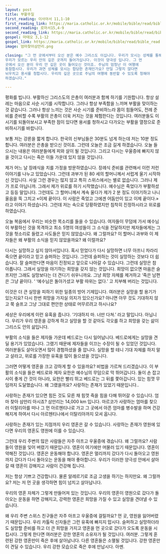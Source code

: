 ```yaml
---
layout: post
title: 부활주일
first_reading: 이사야서 11,1-10
first_reading_link: https://maria.catholic.or.kr/mobile/bible/read/bible_read.asp?m=1&n=129&p=11
second_reading: 로마서15,4-9
second_reading_link: https://maria.catholic.or.kr/mobile/bible/read/bible_read.asp?m=2&n=152&p=15
gospel: 마태오 3,1-12
gospel_link: https://maria.catholic.or.kr/mobile/bible/read/bible_read.asp?m=2&n=147&p=3
image: 엄마찾아삼만리.png

closing: "그 먼 곳에서부터 오신 분은 예수 그리스도 이십니다. 우리가 모시는 성체를 통해
우리가 모르는 우리 안의 깊은 곳까지 들어가십니다. 이것이 양극성 입니다. 그 먼
곳에서 오신 분이 우리 안 깊은 곳이 들어오신 것이죠. 주님의 엄청난 이 여행에
동참합시다. 우리가 과연 성체를 모시는 합당한 존재인가요? 만일 그렇지 않다면
뉘우치고 용서를 청합시다. 우리의 깊은 곳으로 주님의 여행에 동반할 수 있도록 청해야
하겠습니다."

---
```

 
평화를 빕니다. 부활하신 그리스도의 은총이 여러분과 함께 하기를 기원합니다. 항상
설레는 마음으로 사순 시기를 시작합니다. 그러나 항상 부족함을 느끼며 부활을
맞이하는 것 같습니다. 그러나 항상 느끼는 것은 사순 시기를 준비하느라 몸이
힘들어도, 전례 준비를 준비할 수록 부활의 은총이 더욱 커지는 것을 체험한다는
것입니다. 여러분들도 이 시기를 되돌아보시고 부족한 점이 있다면 용서를 청하시고
다가오는 부활을 열정으로 준비하시기를 바랍니다.

보통 저는 강론을 짧게 합니다. 한국의 신부님들은 30분도 넘게 하는데 저는 10분 정도
합니다. 여러분은 은총을 받으신 것이죠. 그런데 오늘은 조금 길게 하겠습니다. 오늘
들으시는 내용은 여러분들에게 피와 살이 될 것입니다. 그리고 다시는 우울증에 빠지지
않을 것이고 다시는 죽은 이들 가운데 있지 않을 것입니다.

제가 어느 날 장례식을 치를 가정을 방문하였습니다. 장례식 준비를 관련해서 이런 저런
이야기를 나누고 있었습니다. 그런데 과부가 된 80 세의 할머니께서 서럽게 울기
시작하신 것입니다. 사실 그런 경우는 많지 않고 특히 스위스에서는 별로 없습니다.
그러나 제가 프로 아닙니까. 그래서 제가 위로를 하기 시작했습니다. 예수님은 죽었다가
부활하셨고 등등 말입니다. 그런데도 그 할머니께서 계속 울다가 제가 2 분 정도
이야기하고 나니 울음을 뚝 그치고 «이제 끝이다. 이 사람은 죽었고 그에겐 어둠만이
있고 이제 끝이다.» 라고 이야기 하셨습니다. 그런데 저는 속으로 당황하였지만 침착히
진정하시라고 위로를 하였습니다.

오늘 복음에서 우리는 비슷한 목소리를 들을 수 있습니다. 여자들이 무덤에 가서
예수님이 부활하신 것을 목격하고 최소 5명의 여성들이 그 소식을 전달하지만
제자들에게는 그것을 헛소리로 들렸고 사도들은 믿지 않았습니다. 왜 그럴까요? 이
할머니 과부와 이 제자들은 왜 부활의 소식을 믿지 않았을까요? 왜 이럴까요? 

다시는
실망하고 싶지 않아서입니다. 혹시 믿었다가 다시 실망하면 너무 아프니 차라리 죽으면
끝이라고 믿고 슬퍼하는 것입니다. 그런데 슬퍼하는 것이 실망하는 것보다 더 쉽습니다.
잘 슬퍼한다면 마음이 진정되고 앞으로 나아갈 수 있습니다. 그런데 실망은 참
아픕니다. 그래서 실망을 야기하는 희망을 갖지 않는 것입니다. 희망이 없으면 마음은
슬프지만 그래도 실망보다는 더 견디기 쉬우니까요. 그냥 희망 자체를 제거하고 ‘죽은
남편은 그냥 끝이다. ‘ ‘예수님은 돌아가셨고 부활 따위는 없다.’ 고 치부해 버리는
것입니다. 

이것은 더 큰 실망을 피하기 위한 일종의 방어 기제입니다. 여러분은 실망을
할 용기가 있는지요? 다시 한번 희망을 가지실 의지가 있으신가요? 아니면 아무 것도
기대하지 않고 쭉 슬프고 그냥 그대로 편안한 상태로 머무르려고 하시나요?

세상은 우리에게 이런 유혹을 줍니다. ‘기대하지 마. 너만 다쳐.’ 라고 말입니다.
아닙니다. 우리가 우리 영혼을 강하게 하고 실망을 할 것 같아도 각오를 하고 희망을
갖는 삶이 그리스도 안의 삶입니다.

부활의 소식을 들은 제자들 가운데 베드로는 다시 일어납니다. 베드로에게는 실망을
견딜 용기가 있었습니다. 그랬기 때문에 제자들을 이끄는 수장이 될 수 있었던
것입니다. 여러분들도 살아오면서 많이 경험하셨을 줄 압니다. 실망을 할 테니 기대
자체를 하지 말고 살라고, 위로를 가장한 유혹을 많이 들으셨을 것입니다.

그러면 어떻게 영혼을 크고 강하게 할 수 있을까요? 비법을 가르쳐 드리겠습니다. 이
부활의 소식을 들은 베드로와 제자 요한은 예수님의 무덤으로 막 뛰어갑니다. 둘이 손
잡고 사이 좋게 간 것이 아니라, 요한은 빨리 뛰고 베드로는 그 뒤를 쫓아갑니다. 있는
힘껏 무덤까지 도달했습니다. 왜 그랬을까요? 사랑하는 존재가 있었기 때문입니다..

사랑하는 존재가 있으면 힘든 것도 모른 채 힘껏 죽을 힘을 다해 뛰어갈 수 있습니다.
엄마 찾아 삼만리 아시죠? 삼만리는 14,000 km 입니다. 마르코가 사랑하는 엄마를
찾으러 이탈리아를 떠나 그 먼 아르헨티나로 가고 그 곳에서 아픈 엄마를 병수발을 하며
건강해지게 하여서 다시 아르헨티나에서 이탈리아까지 모셔 옵니다. 

사랑하는 존재가
있는 지점까지 우리 영혼은 갈 수 있습니다. 사랑하는 존재가 영원에 있다면 우리의
영혼도 영원에 이를 수 있습니다.

그런데 우리 주변의 많은 사람들은 자주 아프고
우울증에 겪습니다. 왜 그럴까요? 사람들이 영원을 잊어 버렸기 때문입니다. 영혼이
여기에만 머물러 있기 때문입니다. 영혼이 약해진 것입니다. 영혼은 운동해야 합니다.
영혼은 멀리까지 갔다가 다시 돌아오고 영원까지 갔다가 다시 돌아오는 운동을 해야
좋아합니다. 우리가 이러한 양극성 안에서 살아갈 때 영혼이 강해지고 사람이 건강해
집니다.

저는 항상 기쁘고 건강합니다. 물론 알레르기로 조금 고생을 하기는 하지만요.
왜 그럴까요? 저는 저 먼 곳을 생각하면 힘이 넘치고 살아납니다.

우리의 영혼 자체가
그렇게 만들어져 있는 것입니다. 우리의 영혼이 영원으로 갔다가 돌아오는 운동을 하면
강해지고, 강력한 영혼은 희망을 가질 수 있고 실망을 견뎌낼 수 있습니다.

왜 우리 주변 스위스 친구들은 자주 아프고 우울증에 걸릴까요? 먼 곳, 영원을
잃어버렸기 때문입니다. 우리 카톨릭 신자들은 그런 유혹에 빠지지 맙시다. 슬퍼하고
실망하더라도 실망할 준비를 하고 더 큰 희망을 가지고 영혼을 먼 곳으로 갔다가 오도록
운동을 시킵시다. 그렇게 한다면 여러분은 강한 영혼의 소유자가 될 것입니다. 여러분.
그렇게 훈련된 강한 영혼만이 죽은 후에 살아납니다. 다른 영혼들은 소멸될 것입니다.
강한 영혼만이 견딜 수 있습니다. 우리 강한 모습으로 죽은 후에 만납시다. 아멘.
